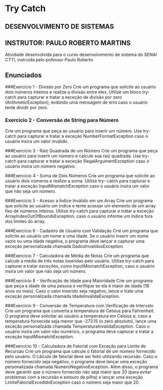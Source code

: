 # Try Catch
## DESENVOLVIMENTO DE SISTEMAS
## INSTRUTOR: PAULO ROBERTO MARTINS
Atividade desenvolvida para o curso desenvolvimento de sistema do SENAI CTTI, instruida pelo pofessor Paulo Roberto


## Enunciados
###Exercício 1 - Divisão por Zero
Crie um programa que solicite ao usuário dois números inteiros e realize a divisão entre
eles. Utilize um bloco try-catch para capturar e tratar a exceção de divisão por zero
(ArithmeticException), exibindo uma mensagem de erro caso o usuário tente dividir por
zero.

### Exercício 2 - Conversão de String para Número
Crie um programa que peça ao usuário para inserir um número. Use try-catch para capturar
e tratar a exceção NumberFormatException caso o usuário insira um valor inválido.

###Exercício 3 - Raiz Quadrada de um Número
Crie um programa que peça ao usuário para inserir um número e calcule sua raiz
quadrada. Use try-catch para capturar e tratar a exceção IllegalArgumentException
caso o usuário insira um número negativo.

###Exercício 4 - Soma de Dois Números
Crie um programa que solicite ao usuário dois números e realize a soma. Utilize try-
catch para capturar e tratar a exceção InputMismatchException caso o usuário insira
um valor que não seja um número.

###Exercício 5 - Acesso a Índice Inválido em um Array
Crie um programa que solicite ao usuário um índice e tente acessar um elemento de um
array fixo de números inteiros. Utilize try-catch para capturar e tratar a exceção
ArrayIndexOutOfBoundsException, caso o usuário informe um índice fora dos limites do
array.

###Exercício 6 - Cadastro de Usuário com Validação
Crie um programa que solicite ao usuário um nome e uma idade. Se o usuário inserir um
nome vazio ou uma idade negativa, o programa deve lançar e capturar uma exceção
personalizada chamada DadosInvalidosException.

###Exercício 7 - Calculadora de Média de Notas
Crie um programa que calcule a média de três notas inseridas pelo usuário. Utilize try-catch
para capturar e tratar exceções, como InputMismatchException, caso o usuário insira um
valor que não seja um número.

###Exercício 8 - Verificação de Idade para Maioridade
Crie um programa que peça a idade de uma pessoa e verifique se ela é maior de idade (18
anos ou mais). Caso o valor inserido seja negativo, lance e trate uma exceção
personalizada chamada IdadeInvalidaException.

###Exercício 9 - Conversão de Temperatura com Verificação de Intervalo
Crie um programa que converta a temperatura de Celsius para Fahrenheit. O programa
deve solicitar ao usuário a temperatura em Celsius e, caso a temperatura fornecida seja
menor que -273.15 (o zero absoluto), lance uma exceção personalizada chamada
TemperaturaInvalidaException. Caso o usuário insira um valor não numérico, o programa
deve capturar e tratar a exceção InputMismatchException.

###Exercício 10 - Calculadora de Fatorial com Exceção para Limite de Recursão
Crie um programa que calcule o fatorial de um número fornecido pelo usuário. O cálculo de
fatorial deve ser feito utilizando recursão. Caso o número fornecido seja negativo, o
programa deve lançar uma exceção personalizada chamada NumeroNegativoException.
Além disso, o programa deve garantir que o número fornecido não seja maior que 20 (para
evitar problemas com a recursão e estouro de pilha) e lançar uma exceção
LimiteFatorialExcedidoException caso o número seja maior que 20.
